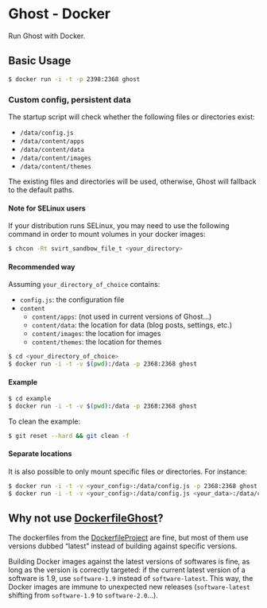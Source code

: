 Ghost - Docker
==============

Run Ghost with Docker.

Basic Usage
-----------

```bash
$ docker run -i -t -p 2398:2368 ghost
```

### Custom config, persistent data

The startup script will check whether the following files or directories exist:
- ```/data/config.js```
- ```/data/content/apps```
- ```/data/content/data```
- ```/data/content/images```
- ```/data/content/themes```

The existing files and directories will be used, otherwise, Ghost will fallback
to the default paths.

#### Note for SELinux users

If your distribution runs SELinux, you may need to use the following command in
order to mount volumes in your docker images:

```bash
$ chcon -Rt svirt_sandbow_file_t <your_directory>
```

#### Recommended way

Assuming ```your_directory_of_choice``` contains:
- ```config.js```: the configuration file
- ```content```
    - ```content/apps```: (not used in current versions of Ghost...)
    - ```content/data```: the location for data (blog posts, settings, etc.)
    - ```content/images```: the location for images
    - ```content/themes```: the location for themes

```bash
$ cd <your_directory_of_choice>
$ docker run -i -t -v $(pwd):/data -p 2368:2368 ghost
```

#### Example

```bash
$ cd example
$ docker run -i -t -v $(pwd):/data -p 2368:2368 ghost
```

To clean the example:
```bash
$ git reset --hard && git clean -f
```


#### Separate locations
It is also possible to only mount specific files or directories. For instance:

```bash
$ docker run -i -t -v <your_config>:/data/config.js -p 2368:2368 ghost
$ docker run -i -t -v <your_config>:/data/config.js <your_data>:/data/content/data -p 2368:2368 ghost
```

Why not use [DockerfileGhost](dockerfile/ghost)?
------------------------------------------------

The dockerfiles from the [DockerfileProject][] are fine, but most of them use
versions dubbed “latest” instead of building against specific versions.

Building Docker images against the latest versions of softwares is fine, as long
as the version is correctly targeted: if the current latest version of a software
is 1.9, use ```software-1.9``` instead of ```software-latest```. This way, the
Docker images are immune to unexpected new releases (```software-latest``` shifting
from ```software-1.9``` to ```software-2.0```...).

[DockerfileGhost]: https://dockerfile.github.io/#/ghost
[DockerfileProject]: https://dockerfile.github.io
